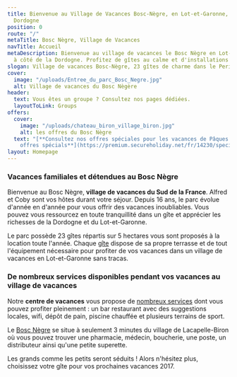 ```yaml
---
title: Bienvenue au Village de Vacances Bosc-Nègre, en Lot-et-Garonne, limitrophe
  Dordogne
position: 0
route: "/"
metaTitle: Bosc Nègre, Village de Vacances
navTitle: Accueil
metaDescription: Bienvenue au village de vacances le Bosc Nègre en Lot-et-Garonne,
  à côté de la Dordogne. Profitez de gîtes au calme et d'installations gratuites .
slogan: Village de vacances Bosc-Nègre, 23 gîtes de charme dans le Perigord Noir
cover:
  image: "/uploads/Entree_du_parc_Bosc_Negre.jpg"
  alt: Village de vacances du Bosc Nègère
header:
  text: Vous êtes un groupe ? Consultez nos pages dédiées.
  layoutToLink: Groups
offers:
  cover:
    image: "/uploads/chateau_biron_village_biron.jpg"
    alt: les offres du Bosc Nègre
  text: "[**Consultez nos offres spéciales pour les vacances de Pâques et d'autres
    offres spécials**](https://premium.secureholiday.net/fr/14230/specialoffers)"
layout: Homepage
---
```


### Vacances familiales et détendues au Bosc Nègre

Bienvenue au Bosc Nègre, **village de vacances du Sud de la France**. Alfred et Coby sont vos hôtes durant votre séjour. Depuis 16 ans, le parc évolue d'année en d'année pour vous offrir des vacances inoubliables. Vous pouvez vous ressourcez en toute tranquillité dans un gîte et apprécier les richesses de la Dordogne et du Lot-et-Garonne.

Le parc possède 23 gîtes répartis sur 5 hectares vous sont proposés à la location toute l'année. Chaque [gîte](/tous-les-gites/) dispose de sa propre terrasse et de tout l'équipement nécessaire pour profiter de vos vacances dans un village de vacances en Lot-et-Garonne sans tracas.

### De nombreux services disponibles pendant vos vacances au village de vacances

Notre **centre de vacances** vous propose de [nombreux services](/tous-les-services/) dont vous pouvez profiter pleinement : un bar restaurant avec des suggestions locales, wifi, dépôt de pain, piscine chauffée et plusieurs terrains de sport.

Le [Bosc Nègre](http://www.villagesdegites.fr/fr/il4-village_i65573-village-de-vacances-bosc-negre-lot-et-garonne.aspx) se situe à seulement 3 minutes du village de Lacapelle-Biron où vous pouvez trouver une pharmacie, médecin, boucherie, une poste, un distributeur ainsi qu'une petite superette.

Les grands comme les petits seront séduits ! Alors n'hésitez plus, choisissez votre gîte pour vos prochaines vacances 2017.
